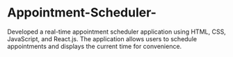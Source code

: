 # Appointment-Scheduler-
Developed a real-time appointment scheduler application using HTML, CSS, JavaScript, and React.js. The application allows users to schedule appointments and displays the current time for convenience. 
